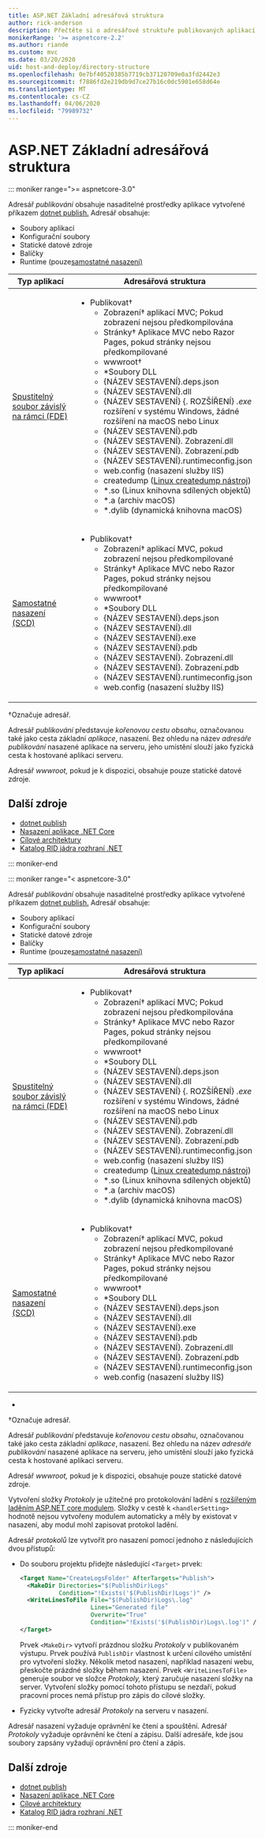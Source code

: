 ```yaml
---
title: ASP.NET Základní adresářová struktura
author: rick-anderson
description: Přečtěte si o adresářové struktuře publikovaných aplikací ASP.NET Core.
monikerRange: '>= aspnetcore-2.2'
ms.author: riande
ms.custom: mvc
ms.date: 03/20/2020
uid: host-and-deploy/directory-structure
ms.openlocfilehash: 0e7bf40520385b7719cb37120709e0a3fd2442e3
ms.sourcegitcommit: f7886fd2e219db9d7ce27b16c0dc5901e658d64e
ms.translationtype: MT
ms.contentlocale: cs-CZ
ms.lasthandoff: 04/06/2020
ms.locfileid: "79989732"
---
```

# <a name="aspnet-core-directory-structure"></a>ASP.NET Základní adresářová struktura

::: moniker range=">= aspnetcore-3.0"

Adresář *publikování* obsahuje nasaditelné prostředky aplikace vytvořené příkazem [dotnet publish.](/dotnet/core/tools/dotnet-publish) Adresář obsahuje:

* Soubory aplikací
* Konfigurační soubory
* Statické datové zdroje
* Balíčky
* Runtime (pouze[samostatné nasazení)](/dotnet/core/deploying/#self-contained-deployments-scd)

| Typ aplikací | Adresářová struktura |
| -------- | ------------------- |
| [Spustitelný soubor závislý na rámci (FDE)](/dotnet/core/deploying/#framework-dependent-executables-fde) | <ul><li>Publikovat&dagger;<ul><li>Zobrazení&dagger; aplikací MVC; Pokud zobrazení nejsou předkompilována</li><li>Stránky&dagger; Aplikace MVC nebo Razor Pages, pokud stránky nejsou předkompilované</li><li>wwwroot&dagger;</li><li>\*Soubory DLL</li><li>{NÁZEV SESTAVENÍ}.deps.json</li><li>{NÁZEV SESTAVENÍ}.dll</li><li>{NÁZEV SESTAVENÍ} {. ROZŠÍŘENÍ} *.exe* rozšíření v systému Windows, žádné rozšíření na macOS nebo Linux</li><li>{NÁZEV SESTAVENÍ}.pdb</li><li>{NÁZEV SESTAVENÍ}. Zobrazení.dll</li><li>{NÁZEV SESTAVENÍ}. Zobrazení.pdb</li><li>{NÁZEV SESTAVENÍ}.runtimeconfig.json</li><li>web.config (nasazení služby IIS)</li><li>createdump ([Linux createdump nástroj](https://github.com/dotnet/coreclr/blob/master/Documentation/botr/xplat-minidump-generation.md#configurationpolicy))</li><li>\*.so (Linux knihovna sdílených objektů)</li><li>\*.a (archiv macOS)</li><li>\*.dylib (dynamická knihovna macOS)</li></ul></li></ul> |
| [Samostatné nasazení (SCD)](/dotnet/core/deploying/#self-contained-deployments-scd) | <ul><li>Publikovat&dagger;<ul><li>Zobrazení&dagger; aplikací MVC, pokud zobrazení nejsou předkompilované</li><li>Stránky&dagger; Aplikace MVC nebo Razor Pages, pokud stránky nejsou předkompilované</li><li>wwwroot&dagger;</li><li>\*Soubory DLL</li><li>{NÁZEV SESTAVENÍ}.deps.json</li><li>{NÁZEV SESTAVENÍ}.dll</li><li>{NÁZEV SESTAVENÍ}.exe</li><li>{NÁZEV SESTAVENÍ}.pdb</li><li>{NÁZEV SESTAVENÍ}. Zobrazení.dll</li><li>{NÁZEV SESTAVENÍ}. Zobrazení.pdb</li><li>{NÁZEV SESTAVENÍ}.runtimeconfig.json</li><li>web.config (nasazení služby IIS)</li></ul></li></ul> |

&dagger;Označuje adresář.

Adresář *publikování* představuje *kořenovou cestu obsahu*, označovanou také jako cesta základní *aplikace*, nasazení. Bez ohledu na název *adresáře publikování* nasazené aplikace na serveru, jeho umístění slouží jako fyzická cesta k hostované aplikaci serveru.

Adresář *wwwroot,* pokud je k dispozici, obsahuje pouze statické datové zdroje.

## <a name="additional-resources"></a>Další zdroje

* [dotnet publish](/dotnet/core/tools/dotnet-publish)
* [Nasazení aplikace .NET Core](/dotnet/core/deploying/)
* [Cílové architektury](/dotnet/standard/frameworks)
* [Katalog RID jádra rozhraní .NET](/dotnet/core/rid-catalog)

::: moniker-end

::: moniker range="< aspnetcore-3.0"

Adresář *publikování* obsahuje nasaditelné prostředky aplikace vytvořené příkazem [dotnet publish.](/dotnet/core/tools/dotnet-publish) Adresář obsahuje:

* Soubory aplikací
* Konfigurační soubory
* Statické datové zdroje
* Balíčky
* Runtime (pouze[samostatné nasazení)](/dotnet/core/deploying/#self-contained-deployments-scd)

| Typ aplikací | Adresářová struktura |
| -------- | ------------------- |
| [Spustitelný soubor závislý na rámci (FDE)](/dotnet/core/deploying/#framework-dependent-executables-fde) | <ul><li>Publikovat&dagger;<ul><li>Zobrazení&dagger; aplikací MVC; Pokud zobrazení nejsou předkompilována</li><li>Stránky&dagger; Aplikace MVC nebo Razor Pages, pokud stránky nejsou předkompilované</li><li>wwwroot&dagger;</li><li>\*Soubory DLL</li><li>{NÁZEV SESTAVENÍ}.deps.json</li><li>{NÁZEV SESTAVENÍ}.dll</li><li>{NÁZEV SESTAVENÍ} {. ROZŠÍŘENÍ} *.exe* rozšíření v systému Windows, žádné rozšíření na macOS nebo Linux</li><li>{NÁZEV SESTAVENÍ}.pdb</li><li>{NÁZEV SESTAVENÍ}. Zobrazení.dll</li><li>{NÁZEV SESTAVENÍ}. Zobrazení.pdb</li><li>{NÁZEV SESTAVENÍ}.runtimeconfig.json</li><li>web.config (nasazení služby IIS)</li><li>createdump ([Linux createdump nástroj](https://github.com/dotnet/coreclr/blob/master/Documentation/botr/xplat-minidump-generation.md#configurationpolicy))</li><li>\*.so (Linux knihovna sdílených objektů)</li><li>\*.a (archiv macOS)</li><li>\*.dylib (dynamická knihovna macOS)</li></ul></li></ul> |
| [Samostatné nasazení (SCD)](/dotnet/core/deploying/#self-contained-deployments-scd) | <ul><li>Publikovat&dagger;<ul><li>Zobrazení&dagger; aplikací MVC, pokud zobrazení nejsou předkompilované</li><li>Stránky&dagger; Aplikace MVC nebo Razor Pages, pokud stránky nejsou předkompilované</li><li>wwwroot&dagger;</li><li>\*Soubory DLL</li><li>{NÁZEV SESTAVENÍ}.deps.json</li><li>{NÁZEV SESTAVENÍ}.dll</li><li>{NÁZEV SESTAVENÍ}.exe</li><li>{NÁZEV SESTAVENÍ}.pdb</li><li>{NÁZEV SESTAVENÍ}. Zobrazení.dll</li><li>{NÁZEV SESTAVENÍ}. Zobrazení.pdb</li><li>{NÁZEV SESTAVENÍ}.runtimeconfig.json</li><li>web.config (nasazení služby IIS)</li></ul></li></ul> |
-
&dagger;Označuje adresář.

Adresář *publikování* představuje *kořenovou cestu obsahu*, označovanou také jako cesta základní *aplikace*, nasazení. Bez ohledu na název *adresáře publikování* nasazené aplikace na serveru, jeho umístění slouží jako fyzická cesta k hostované aplikaci serveru.

Adresář *wwwroot,* pokud je k dispozici, obsahuje pouze statické datové zdroje.

Vytvoření složky *Protokoly* je užitečné pro protokolování ladění s [rozšířeným laděním ASP.NET core modulem](xref:host-and-deploy/aspnet-core-module#enhanced-diagnostic-logs). Složky v cestě k `<handlerSetting>` hodnotě nejsou vytvořeny modulem automaticky a měly by existovat v nasazení, aby modul mohl zapisovat protokol ladění.

Adresář *protokolů* lze vytvořit pro nasazení pomocí jednoho z následujících dvou přístupů:

* Do souboru projektu přidejte následující `<Target>` prvek:

   ```xml
   <Target Name="CreateLogsFolder" AfterTargets="Publish">
     <MakeDir Directories="$(PublishDir)Logs" 
              Condition="!Exists('$(PublishDir)Logs')" />
     <WriteLinesToFile File="$(PublishDir)Logs\.log" 
                       Lines="Generated file" 
                       Overwrite="True" 
                       Condition="!Exists('$(PublishDir)Logs\.log')" />
   </Target>
   ```

   Prvek `<MakeDir>` vytvoří prázdnou složku *Protokoly* v publikovaném výstupu. Prvek používá `PublishDir` vlastnost k určení cílového umístění pro vytvoření složky. Několik metod nasazení, například nasazení webu, přeskočte prázdné složky během nasazení. Prvek `<WriteLinesToFile>` generuje soubor ve složce *Protokoly,* který zaručuje nasazení složky na server. Vytvoření složky pomocí tohoto přístupu se nezdaří, pokud pracovní proces nemá přístup pro zápis do cílové složky.

* Fyzicky vytvořte adresář *Protokoly* na serveru v nasazení.

Adresář nasazení vyžaduje oprávnění ke čtení a spouštění. Adresář *Protokoly* vyžaduje oprávnění ke čtení a zápisu. Další adresáře, kde jsou soubory zapsány vyžadují oprávnění pro čtení a zápis.

## <a name="additional-resources"></a>Další zdroje

* [dotnet publish](/dotnet/core/tools/dotnet-publish)
* [Nasazení aplikace .NET Core](/dotnet/core/deploying/)
* [Cílové architektury](/dotnet/standard/frameworks)
* [Katalog RID jádra rozhraní .NET](/dotnet/core/rid-catalog)

::: moniker-end
